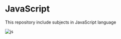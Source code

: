 # JavaScript
This repository include subjects in JavaScript language

![js](https://user-images.githubusercontent.com/29695545/45929261-c8662f00-bf57-11e8-9b10-bb6b977e3e38.png)
